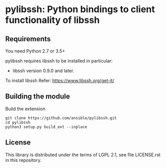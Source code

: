 
# pylibssh: Python bindings to client functionality of libssh

## Requirements

You need Python 2.7 or 3.5+

pylibssh requires libssh to be installed in particular:
- libssh version 0.9.0 and later.

To install libssh Refer: https://www.libssh.org/get-it/


## Building the module

Build the extension
```
git clone https://github.com/ansible/pylibssh.git
cd pylibssh
python3 setup.py build_ext --inplace
```

## License

This library is distributed under the terms of LGPL 2.1,
see file LICENSE.rst in this repository.
